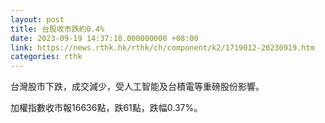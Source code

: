 ```yaml
---
layout: post
title: 台股收市跌約0.4%
date: 2023-09-19 14:37:18.000000000 +08:00
link: https://news.rthk.hk/rthk/ch/component/k2/1719012-20230919.htm
categories: rthk
---
```


台灣股市下跌，成交減少，受人工智能及台積電等重磅股份影響。

加權指數收市報16636點，跌61點，跌幅0.37%。
